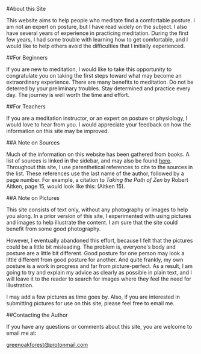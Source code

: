 #About this Site

This website aims to help people who meditate find a comfortable posture. I am not an expert on posture, but I have read widely on the subject. I also have several years of experience in practicing meditation. During the first few years, I had some trouble with learning how to get comfortable, and I would like to help others avoid the difficulties that I initially experienced.

##For Beginners

If you are new to meditation, I would like to take this opportunity to congratulate you on taking the first steps toward what may become an extraordinary experience. There are many benefits to meditation. Do not be deterred by your preliminary troubles. Stay determined and practice every day. The journey is well worth the time and effort.

##For Teachers

If you are a meditation instructor, or an expert on posture or physiology, I would love to hear from you. I would appreciate your feedback on how the information on this site may be improved. 

##A Note on Sources

Much of the information on this website has been gathered from books. A list of sources is linked in the sidebar, and may also be found [here](sources). Throughout this site, I use parenthetical references to cite to the sources in the list. These references use the last name of the author, followed by a page number.  For example, a citation to *Taking the Path of Zen* by Robert Aitken, page 15, would look like this: (Aitken 15).

##A Note on Pictures

This site consists of text only, without any photography or images to help you along. In a prior version of this site, I experimented with using pictures and images to help illustrate the content. I am sure that the site could benefit from some good photography. 

However, I eventually abandoned this effort, because I felt that the pictures could be a little bit misleading. The problem is, everyone's body and posture are a little bit different. Good posture for one person may look a little different from good posture for another. And quite frankly, my own posture is a work in progress and far from picture-perfect. As a result, I am going to try and explain my advice as clearly as possible in plain text, and I will leave it to the reader to search for images where they feel the need for illustration.

I may add a few pictures as time goes by. Also, if you are interested in submitting pictures for use on this site, please feel free to email me.

##Contacting the Author

If you have any questions or comments about this site, you are welcome to email me at:

greenoakforest@protonmail.com
